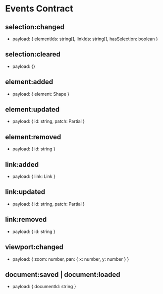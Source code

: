 # Events Contract

## selection:changed

- payload: { elementIds: string[], linkIds: string[], hasSelection: boolean }

## selection:cleared

- payload: {}

## element:added

- payload: { element: Shape }

## element:updated

- payload: { id: string, patch: Partial<Shape> }

## element:removed

- payload: { id: string }

## link:added

- payload: { link: Link }

## link:updated

- payload: { id: string, patch: Partial<Link> }

## link:removed

- payload: { id: string }

## viewport:changed

- payload: { zoom: number, pan: { x: number, y: number } }

## document:saved | document:loaded

- payload: { documentId: string }
